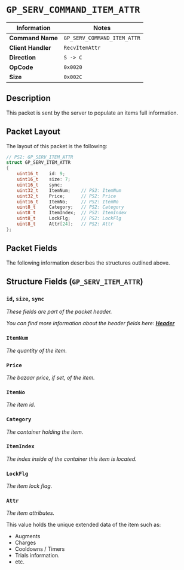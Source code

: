 # `GP_SERV_COMMAND_ITEM_ATTR`

| Information               | Notes |
|---                        |---    |
| **Command Name**          | `GP_SERV_COMMAND_ITEM_ATTR` |
| **Client Handler**        | `RecvItemAttr` |
| **Direction**             | `S -> C` |
| **OpCode**                | `0x0020` |
| **Size**                  | `0x002C` |

## Description

This packet is sent by the server to populate an items full information.

## Packet Layout

The layout of this packet is the following:

```cpp
// PS2: GP_SERV_ITEM_ATTR
struct GP_SERV_ITEM_ATTR
{
    uint16_t    id: 9;
    uint16_t    size: 7;
    uint16_t    sync;
    uint32_t    ItemNum;    // PS2: ItemNum
    uint32_t    Price;      // PS2: Price
    uint16_t    ItemNo;     // PS2: ItemNo
    uint8_t     Category;   // PS2: Category
    uint8_t     ItemIndex;  // PS2: ItemIndex
    uint8_t     LockFlg;    // PS2: LockFlg
    uint8_t     Attr[24];   // PS2: Attr
};
```

## Packet Fields

The following information describes the structures outlined above.

## Structure Fields (`GP_SERV_ITEM_ATTR`)

### `id`, `size`, `sync`

_These fields are part of the packet header._

_You can find more information about the header fields here: [**Header**](/world/HEADER.md)_

### `ItemNum`

_The quantity of the item._

### `Price`

_The bazaar price, if set, of the item._

### `ItemNo`

_The item id._

### `Category`

_The container holding the item._

### `ItemIndex`

_The index inside of the container this item is located._

### `LockFlg`

_The item lock flag._

### `Attr`

_The item attributes._

This value holds the unique extended data of the item such as:

  - Augments
  - Charges
  - Cooldowns / Timers
  - Trials information.
  - etc.
